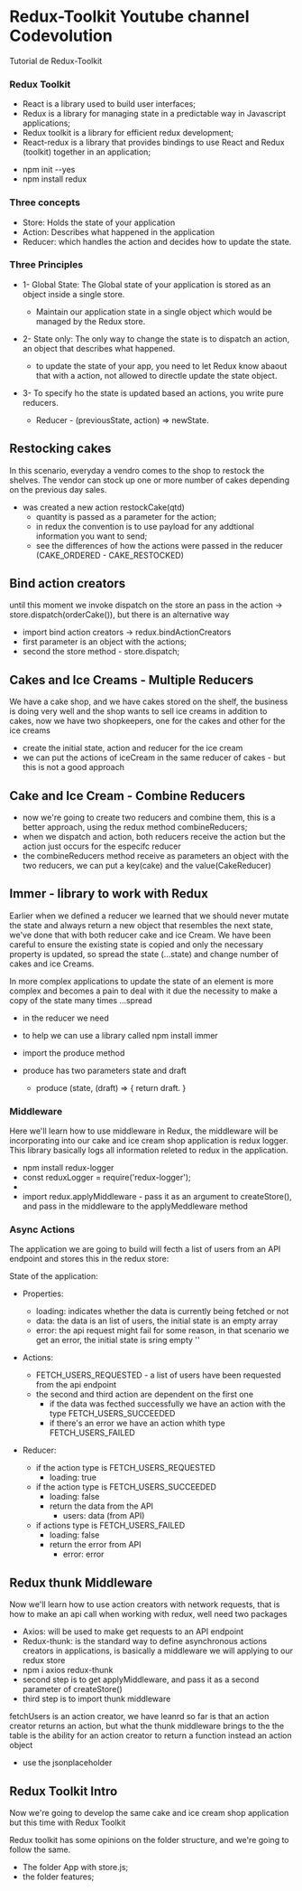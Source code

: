 # Redux-Toolkit Youtube channel Codevolution
Tutorial de Redux-Toolkit 

### Redux Toolkit

* React is a library used to build user interfaces;
* Redux is a library for managing state in a predictable way in Javascript applications;
* Redux toolkit is a library for efficient redux development;
* React-redux is a library that provides bindings to use React and Redux (toolkit) together in an application;

- npm init --yes
- npm install redux

### Three concepts

* Store: Holds the state of your application
* Action: Describes what happened in the application
* Reducer: which handles the action and decides how to update the state. 

### Three Principles

* 1- Global State: The Global state of your application is stored as an object inside a single store.
    - Maintain our application state in a single object which would be managed by the Redux store.

* 2- State only: The only way to change the state is to dispatch an action, an object that describes what happened.
    - to update the state of your app, you need to let Redux know abaout that with a action, not allowed to directle update the state object.

* 3- To specify ho the state is updated based an actions, you write pure reducers.
    - Reducer - (previousState, action) => newState.

## Restocking cakes

In this scenario, everyday a vendro comes to the shop to restock the shelves. The vendor can stock up one or more number of cakes depending on the previous day sales.

* was created a new action restockCake(qtd)
    - quantity is passed as a parameter for the action;
    - in redux the convention is to use payload for any addtional information you want to send;
    - see the differences of how the actions were passed in the reducer (CAKE_ORDERED - CAKE_RESTOCKED)

## Bind action creators

until this moment we invoke dispatch on the store an pass in the action -> store.dispatch(orderCake()), but there is an alternative way
- import bind action creators -> redux.bindActionCreators
- first parameter is an object with the actions;
- second the store method - store.dispatch;

## Cakes and Ice Creams - Multiple Reducers

We have a cake shop, and we have cakes stored on the shelf, the business is doing very well and the shop wants to sell ice creams in addition to cakes, now we have two shopkeepers, one for the cakes and other for the ice creams

* create the initial state, action and reducer for the ice cream
* we can put the actions of iceCream in the same reducer of cakes - but this is not a good approach

## Cake and Ice Cream - Combine Reducers 

* now we're going to create two reducers and combine them, this is a better approach, using the redux method combineReducers;
* when we dispatch and action, both reducers receive the action but the action just occurs for the especifc reducer
* the combineReducers method receive as parameters an object with the two reducers, we can put a key(cake) and the value(CakeReducer)

## Immer - library to work with Redux

Earlier when we defined a reducer we learned that we should never mutate the state and always return a new object that resembles the next state, we've done that with both reducer cake and ice Cream. We have been careful to ensure the existing state is copied and only the necessary property is updated, so spread the state (...state) and change number of cakes and ice Creams.

In more complex applications to update the state of an element is more complex and becomes a pain to deal with it due the necessity to make a copy of the state many times ...spread
* in the reducer we need 

* to help we can use a library called npm install immer
* import the produce method
* produce has two parameters state and draft
    - produce (state, (draft) => {
        return draft.
    }

### Middleware 

Here we'll learn how to use middleware in Redux, the middleware will be incorporating into our cake and ice cream shop application is redux logger.
This library basically logs all information releted to redux in the application.
* npm install redux-logger
* const reduxLogger = require('redux-logger');
* 
* import redux.applyMiddleware - pass it as an argument to createStore(), and pass in the middleware to the applyMeddleware method

### Async Actions

The application we are going to build will fecth a list of users from an API endpoint and stores this in the redux store:

State of the application:
* Properties:
    -   loading: indicates whether the data is currently being fetched or not
    -   data: the data is an list of users, the initial state is an empty array
    -   error: the api request might fail for some reason, in that scenario we get an error, the initial state is sring empty ''

* Actions:
    -   FETCH_USERS_REQUESTED - a list of users have been requested from the api endpoint
    -   the second and third action are dependent on the first one
        *   if the data was fecthed successfully we have an action with the type FETCH_USERS_SUCCEEDED
        * if there's an error we have an action whith type FETCH_USERS_FAILED

* Reducer:
    -   if the action type is FETCH_USERS_REQUESTED
        * loading: true
    -   if the action type is FETCH_USERS_SUCCEEDED
        * loading: false
        * return the data from the API
            -  users: data (from API)
    -   if actions type is FETCH_USERS_FAILED
        * loading: false
        * return the error from API
            - error: error


## Redux thunk Middleware

Now we'll learn how to use action creators with network requests, that is how to make an api call when working with redux, well need two packages

* Axios: will be used to make get requests to an API endpoint
* Redux-thunk: is the standard way to define asynchronous actions creators in applications, is basically a middleware we will applying to our redux store
* npm i axios redux-thunk
* second step is to get applyMiddleware, and pass it as a second parameter of createStore()
* third step is to import thunk middleware

fetchUsers is an action creator, we have leanrd so far is that an action creator returns an action, but what the thunk middleware brings to the the table is the ability for an action creator to return a function instead an action object

* use the jsonplaceholder 
 

## Redux Toolkit Intro

Now we're going to develop the same cake and ice cream shop application but this time with Redux Toolkit

Redux toolkit has some opinions on the folder structure, and we're going to follow the same.
- The folder App with store.js;
- the folder features;


 